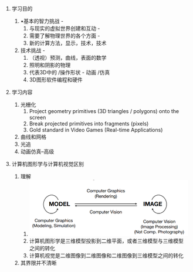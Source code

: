 1. 学习目的

   1. •基本的智力挑战 - 
      1. 与现实的虚拟世界创建和互动 - 
      2. 需要了解物理世界的各个方面 - 
      3. 新的计算方法，显示，技术，技术
   2. 技术挑战 - 
      1. （透视）预测，曲线，表面的数学
      2. 照明和阴影的物理
      3. 代表3D中的 /操作形状 - 动画 /仿真 
      4. 3D图形软件编程和硬件

2. 学习内容

   1. 光栅化
      1. Project geometry primitives (3D triangles / polygons) onto the screen 
      2. Break projected primitives into fragments (pixels) 
      3. Gold standard in Video Games (Real-time Applications)
   2. 曲线和网格
   3. 光追
   4. 动画仿真–高级

3. 计算机图形学与计算机视觉区别

   1. 理解
      1. ![image-20230320195703681](res/01.导论/image-20230320195703681.png)
      2. 计算机图形学是三维模型投影到二维平面，或者三维模型与三维模型之间的转化
      3. 计算机视觉是二维图像到二维图像和二维图像到三维模型之间的转化
   2. 其界限并不清晰

   